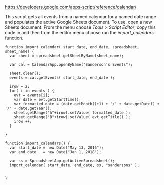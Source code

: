 https://developers.google.com/apps-script/reference/calendar/

This script gets all events from a named calendar for a named date range and populates the active Google Sheets document. To use, open a new Sheets document. From the menu choose *Tools > Script Editor*, copy this code in and then from the editor menu choose run the *import_calendars* function.

    function import_calendar( start_date, end_date, spreadsheet, sheet_name) {
      var sheet = spreadsheet.getSheetByName(sheet_name);

      var cal = CalendarApp.openByName("Sanderson's Events");

      sheet.clear();
      events = cal.getEvents( start_date, end_date ); 

      irow = 2;
      for( i in events ) {
        evt = events[i];
        var date = evt.getStartTime();
        var formatted_date = (date.getMonth()+1) + '/' + date.getDate() + '/' + date.getYear();
        sheet.getRange("A"+irow).setValue( formatted_date );
        sheet.getRange("B"+irow).setValue( evt.getTitle() );
        irow ++;
      }

    }

    function import_calendars() {
      var start_date = new Date("May 13, 2016");
      var end_date   = new Date("Jan 1, 2018");

      var ss = SpreadsheetApp.getActiveSpreadsheet();
      import_calendar( start_date, end_date, ss, "sandersons" );

    
    }
